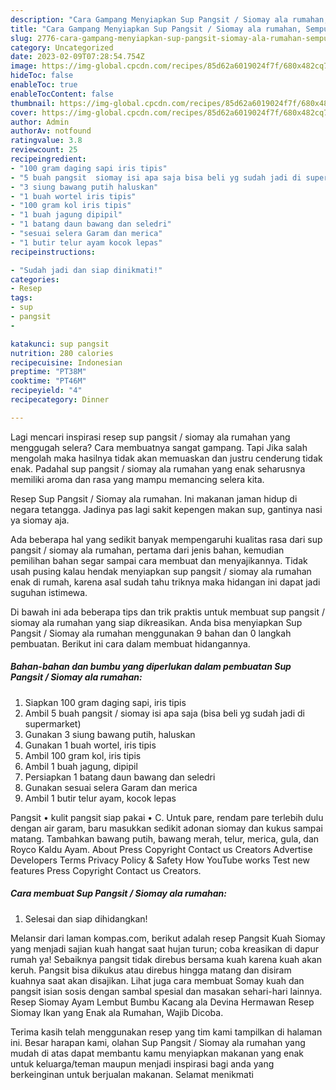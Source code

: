 ```yaml
---
description: "Cara Gampang Menyiapkan Sup Pangsit / Siomay ala rumahan, Sempurna"
title: "Cara Gampang Menyiapkan Sup Pangsit / Siomay ala rumahan, Sempurna"
slug: 2776-cara-gampang-menyiapkan-sup-pangsit-siomay-ala-rumahan-sempurna
category: Uncategorized
date: 2023-02-09T07:28:54.754Z
image: https://img-global.cpcdn.com/recipes/85d62a6019024f7f/680x482cq70/sup-pangsit-siomay-ala-rumahan-foto-resep-utama.jpg
hideToc: false
enableToc: true
enableTocContent: false
thumbnail: https://img-global.cpcdn.com/recipes/85d62a6019024f7f/680x482cq70/sup-pangsit-siomay-ala-rumahan-foto-resep-utama.jpg
cover: https://img-global.cpcdn.com/recipes/85d62a6019024f7f/680x482cq70/sup-pangsit-siomay-ala-rumahan-foto-resep-utama.jpg
author: Admin
authorAv: notfound
ratingvalue: 3.8
reviewcount: 25
recipeingredient:
- "100 gram daging sapi iris tipis"
- "5 buah pangsit  siomay isi apa saja bisa beli yg sudah jadi di supermarket"
- "3 siung bawang putih haluskan"
- "1 buah wortel iris tipis"
- "100 gram kol iris tipis"
- "1 buah jagung dipipil"
- "1 batang daun bawang dan seledri"
- "sesuai selera Garam dan merica"
- "1 butir telur ayam kocok lepas"
recipeinstructions:

- "Sudah jadi dan siap dinikmati!"
categories:
- Resep
tags:
- sup
- pangsit
- 

katakunci: sup pangsit  
nutrition: 280 calories
recipecuisine: Indonesian
preptime: "PT38M"
cooktime: "PT46M"
recipeyield: "4"
recipecategory: Dinner

---
```



Lagi mencari inspirasi resep sup pangsit / siomay ala rumahan yang menggugah selera? Cara membuatnya sangat gampang. Tapi Jika salah mengolah maka hasilnya tidak akan memuaskan dan justru cenderung tidak enak. Padahal sup pangsit / siomay ala rumahan yang enak seharusnya memiliki aroma dan rasa yang mampu memancing selera kita.


Resep Sup Pangsit / Siomay ala rumahan. Ini makanan jaman hidup di negara tetangga. Jadinya pas lagi sakit kepengen makan sup, gantinya nasi ya siomay aja.

Ada beberapa hal yang sedikit banyak mempengaruhi kualitas rasa dari sup pangsit / siomay ala rumahan, pertama dari jenis bahan, kemudian pemilihan bahan segar sampai cara membuat dan menyajikannya. Tidak usah pusing kalau hendak menyiapkan sup pangsit / siomay ala rumahan enak di rumah, karena asal sudah tahu triknya maka hidangan ini dapat jadi suguhan istimewa.


Di bawah ini ada beberapa tips dan trik praktis untuk membuat sup pangsit / siomay ala rumahan yang siap dikreasikan. Anda bisa menyiapkan Sup Pangsit / Siomay ala rumahan menggunakan 9 bahan dan 0 langkah pembuatan. Berikut ini cara dalam membuat hidangannya.

<!--inarticleads1-->

##### Bahan-bahan dan bumbu yang diperlukan dalam pembuatan Sup Pangsit / Siomay ala rumahan:

1. Siapkan 100 gram daging sapi, iris tipis
1. Ambil 5 buah pangsit / siomay isi apa saja (bisa beli yg sudah jadi di supermarket)
1. Gunakan 3 siung bawang putih, haluskan
1. Gunakan 1 buah wortel, iris tipis
1. Ambil 100 gram kol, iris tipis
1. Ambil 1 buah jagung, dipipil
1. Persiapkan 1 batang daun bawang dan seledri
1. Gunakan sesuai selera Garam dan merica
1. Ambil 1 butir telur ayam, kocok lepas


Pangsit • kulit pangsit siap pakai • C. Untuk pare, rendam pare terlebih dulu dengan air garam, baru masukkan sedikit adonan siomay dan kukus sampai matang. Tambahkan bawang putih, bawang merah, telur, merica, gula, dan Royco Kaldu Ayam. About Press Copyright Contact us Creators Advertise Developers Terms Privacy Policy &amp; Safety How YouTube works Test new features Press Copyright Contact us Creators. 

<!--inarticleads2-->

##### Cara membuat Sup Pangsit / Siomay ala rumahan:


1. Selesai dan siap dihidangkan!

Melansir dari laman kompas.com, berikut adalah resep Pangsit Kuah Siomay yang menjadi sajian kuah hangat saat hujan turun; coba kreasikan di dapur rumah ya! Sebaiknya pangsit tidak direbus bersama kuah karena kuah akan keruh. Pangsit bisa dikukus atau direbus hingga matang dan disiram kuahnya saat akan disajikan. Lihat juga cara membuat Somay kuah dan pangsit isian sosis dengan sambal spesial dan masakan sehari-hari lainnya. Resep Siomay Ayam Lembut Bumbu Kacang ala Devina Hermawan Resep Siomay Ikan yang Enak ala Rumahan, Wajib Dicoba. 

Terima kasih telah menggunakan resep yang tim kami tampilkan di halaman ini. Besar harapan kami, olahan Sup Pangsit / Siomay ala rumahan yang mudah di atas dapat membantu kamu menyiapkan makanan yang enak untuk keluarga/teman maupun menjadi inspirasi bagi anda yang berkeinginan untuk berjualan makanan. Selamat menikmati
